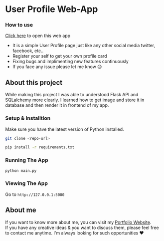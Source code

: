 # User Profile Web-App

### How to use
[Click here](https://user-profile-flask.herokuapp.com/) to open this web app
*  It is a simple User Profile page just like any other social media twitter, facebook, etc..
*  Register your self to get your own profile card
*  Fixing bugs and implimenting new features continuously
*  If you face any issue please let me know 😉

## About this project
While making this project I was able to understood Flask API and SQLalchemy more clearly. I learned how to get image and store it in database and then render it in frontend of my app.

### Setup & Installtion

Make sure you have the latest version of Python installed.

```bash
git clone <repo-url>
```

```bash
pip install -r requirements.txt
```

### Running The App

```bash
python main.py
```

### Viewing The App

Go to `http://127.0.0.1:5000`

## About me
If you want to know more about me, you can visit my [Portfolio Website](https://abhilashgupta.ml/).</br>
If you have any creative ideas & you want to discuss them, please feel free to contact me anytime. I'm always looking for such opportunities ❤️
